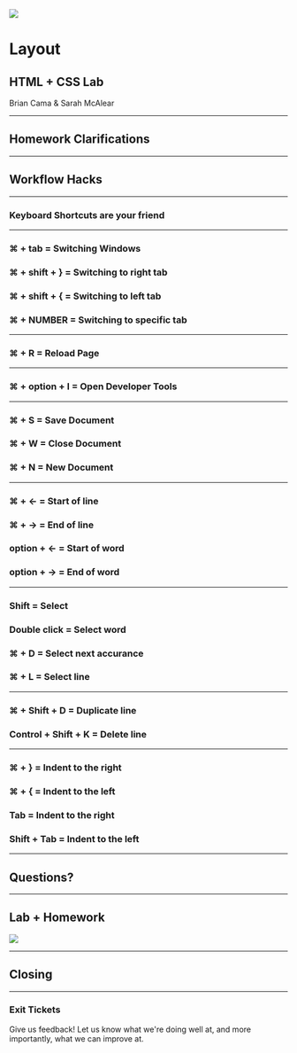 <img src="img/ga-logo.png" style="border:none; background: transparent; box-shadow:none;" />

# Layout

## HTML + CSS Lab

Brian Cama & Sarah McAlear

---

## Homework Clarifications

---

## Workflow Hacks

----

### Keyboard Shortcuts are your friend

----

### &#8984; + tab = Switching Windows
### &#8984; + shift + } = Switching to right tab
### &#8984; + shift + { = Switching to left tab
### &#8984; + NUMBER = Switching to specific tab

----

### &#8984; + R = Reload Page

----

### &#8984; + option + I = Open Developer Tools

----

### &#8984; + S = Save Document
### &#8984; + W = Close Document
### &#8984; + N = New Document

----

### &#8984; + &larr; = Start of line
### &#8984; + &rarr; = End of line
### option + &larr; = Start of word
### option + &rarr; = End of word

----

### Shift = Select
### Double click = Select word
### &#8984; + D = Select next accurance
### &#8984; + L = Select line

----

### &#8984; + Shift + D = Duplicate line
### Control + Shift + K = Delete line

----

### &#8984; + } = Indent to the right
### &#8984; + { = Indent to the left
### Tab = Indent to the right
### Shift + Tab = Indent to the left

----

## Questions?

---

## Lab + Homework

<img src="img/exercise_icon_md.png" style="border:none;box-shadow:none;background:transparent;" />

---

## Closing

----

### Exit Tickets

Give us feedback! Let us know what we're doing well at, and more
importantly, what we can improve at.
